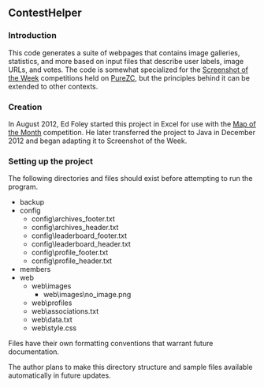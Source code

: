 ## ContestHelper ##

### Introduction ###
This code generates a suite of webpages that contains image galleries, statistics, and more based on input files that describe user labels, image URLs, and votes.
The code is somewhat specialized for the [Screenshot of the Week](http://www.purezc.net/forums/index.php?showforum=45) competitions held on [PureZC](http://www.purezc.net), but the principles behind it can be extended to other contexts.

### Creation ###
In August 2012, Ed Foley started this project in Excel for use with the [Map of the Month](http://www.purezc.net/forums/index.php?showforum=196) competition.
He later transferred the project to Java in December 2012 and began adapting it to Screenshot of the Week.

### Setting up the project ###
The following directories and files should exist before attempting to run the program.
* backup
* config
  * config\archives_footer.txt
  * config\archives_header.txt
  * config\leaderboard_footer.txt
  * config\leaderboard_header.txt
  * config\profile_footer.txt
  * config\profile_header.txt
* members
* web
  * web\images
    * web\images\no_image.png
  * web\profiles
  * web\associations.txt
  * web\data.txt
  * web\style.css

Files have their own formatting conventions that warrant future documentation.

The author plans to make this directory structure and sample files available automatically in future updates.
